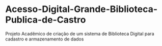 # Acesso-Digital-Grande-Biblioteca-Publica-de-Castro
Projeto Acadêmico de criação de um sistema de Biblioteca Digital para cadastro e armazenamento de dados

